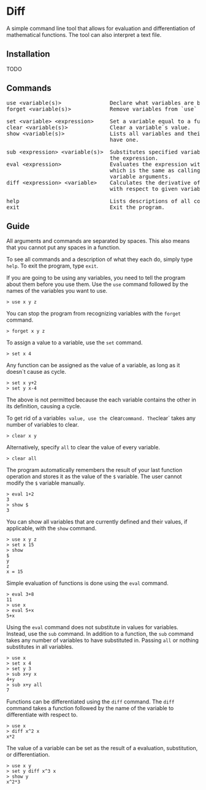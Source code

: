 # Diff
A simple command line tool that allows for evaluation and differentiation of mathematical functions. The tool can also interpret a text file.

## Installation
TODO

## Commands
<pre>
use &lt;variable(s)&gt;               Declare what variables are being used.
forget &lt;variable(s)&gt;            Remove variables from `use` list.

set &lt;variable> &lt;expression&gt;     Set a variable equal to a function.
clear &lt;variable(s)&gt;             Clear a variable`s value.
show &lt;variable(s)&gt;              Lists all variables and their values, if they
                                have one.

sub &lt;expression&gt; &lt;variable(s)&gt;  Substitutes specified variables and evaluates
                                the expression.
eval &lt;expression&gt;               Evaluates the expression without substitution,
                                which is the same as calling `sub` with no
                                variable arguments.
diff &lt;expression&gt; &lt;variable&gt;    Calculates the derivative of the expression
                                with respect to given variable.

help                            Lists descriptions of all commands.
exit                            Exit the program.
</pre>
## Guide
All arguments and commands are separated by spaces. This also means that you cannot put any spaces in a function.

To see all commands and a description of what they each do, simply type `help`. To exit the program, type `exit`.

If you are going to be using any variables, you need to tell the program about them before you use them. Use the `use` command followed by the names of the variables you want to use.

    > use x y z

You can stop the program from recognizing variables with the `forget` command.

    > forget x y z

To assign a value to a variable, use the `set` command.

    > set x 4

Any function can be assigned as the value of a variable, as long as it doesn`t cause as cycle.

    > set x y+2
    > set y x-4

The above is not permitted because the each variable contains the other in its definition, causing a cycle.

To get rid of a variable`s value, use the `clear` command. The `clear` takes any number of variables to clear.

    > clear x y

Alternatively, specify `all` to clear the value of every variable.

    > clear all

The program automatically remembers the result of your last function operation and stores it as the value of the `$` variable. The user cannot modify the `$` variable manually.

    > eval 1+2
    3
    > show $
    3

You can show all variables that are currently defined and their values, if applicable, with the `show` command.

    > use x y z
    > set x 15
    > show
    $
    y
    z
    x = 15

Simple evaluation of functions is done using the `eval` command.

    > eval 3+8
    11
    > use x
    > eval 5+x
    5+x

Using the `eval` command does not substitute in values for variables. Instead, use the `sub` command. In addition to a function, the `sub` command takes any number of variables to have substituted in. Passing `all` or nothing substitutes in all variables.

    > use x
    > set x 4
    > set y 3
    > sub x+y x
    4+y
    > sub x+y all
    7

Functions can be differentiated using the `diff` command. The `diff` command takes a function followed by the name of the variable to differentiate with respect to.

    > use x
    > diff x^2 x
    x*2

The value of a variable can be set as the result of a evaluation, substitution, or differentiation.

    > use x y
    > set y diff x^3 x
    > show y
    x^2*3
